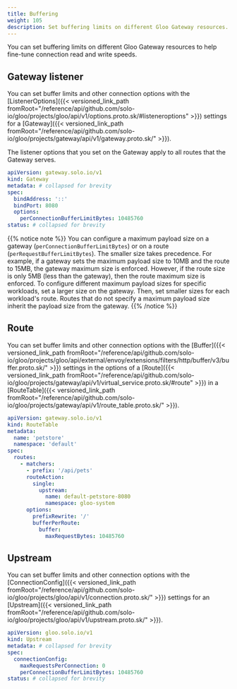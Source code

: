 ```yaml
---
title: Buffering
weight: 105
description: Set buffering limits on different Gloo Gateway resources.
---
```


You can set buffering limits on different Gloo Gateway resources to help fine-tune connection read and write speeds.

## Gateway listener

You can set buffer limits and other connection options with the [ListenerOptions]({{< versioned_link_path fromRoot="/reference/api/github.com/solo-io/gloo/projects/gloo/api/v1/options.proto.sk/#listeneroptions" >}}) settings for a [Gateway]({{< versioned_link_path fromRoot="/reference/api/github.com/solo-io/gloo/projects/gateway/api/v1/gateway.proto.sk/" >}}).

The listener options that you set on the Gateway apply to all routes that the Gateway serves.

```yaml
apiVersion: gateway.solo.io/v1
kind: Gateway
metadata: # collapsed for brevity
spec:
  bindAddress: '::'
  bindPort: 8080
  options:
    perConnectionBufferLimitBytes: 10485760
status: # collapsed for brevity
```

{{% notice note %}}
You can configure a maximum payload size on a gateway (`perConnectionBufferLimitBytes`) or on a route (`perRequestBufferLimitBytes`). The smaller size takes precedence. For example, if a gateway sets the maximum payload size to 10MB and the route to 15MB, the gateway maximum size is enforced. However, if the route size is only 5MB (less than the gateway), then the route maximum size is enforced. To configure different maximum payload sizes for specific workloads, set a larger size on the gateway. Then, set smaller sizes for each workload's route. Routes that do not specify a maximum payload size inherit the payload size from the gateway.
{{% /notice %}}


## Route

You can set buffer limits and other connection options with the [Buffer]({{< versioned_link_path fromRoot="/reference/api/github.com/solo-io/gloo/projects/gloo/api/external/envoy/extensions/filters/http/buffer/v3/buffer.proto.sk/" >}}) settings in the options of a [Route]({{< versioned_link_path fromRoot="/reference/api/github.com/solo-io/gloo/projects/gateway/api/v1/virtual_service.proto.sk/#route" >}}) in a [RouteTable]({{< versioned_link_path fromRoot="/reference/api/github.com/solo-io/gloo/projects/gateway/api/v1/route_table.proto.sk/" >}}).

```yaml
apiVersion: gateway.solo.io/v1
kind: RouteTable
metadata:
  name: 'petstore'
  namespace: 'default'
spec:
  routes:
    - matchers:
      - prefix: '/api/pets'
      routeAction:
        single:
          upstream:
            name: default-petstore-8080
            namespace: gloo-system
      options:
        prefixRewrite: '/'
        bufferPerRoute: 
          buffer: 
            maxRequestBytes: 10485760  
```

## Upstream

You can set buffer limits and other connection options with the [ConnectionConfig]({{< versioned_link_path fromRoot="/reference/api/github.com/solo-io/gloo/projects/gloo/api/v1/connection.proto.sk/" >}}) settings for an [Upstream]({{< versioned_link_path fromRoot="/reference/api/github.com/solo-io/gloo/projects/gloo/api/v1/upstream.proto.sk/" >}}).

```yaml
apiVersion: gloo.solo.io/v1
kind: Upstream
metadata: # collapsed for brevity
spec:
  connectionConfig:
    maxRequestsPerConnection: 0
    perConnectionBufferLimitBytes: 10485760
status: # collapsed for brevity
```
